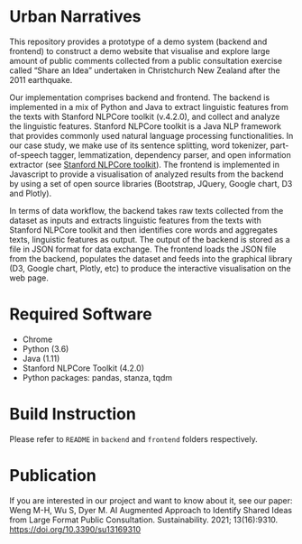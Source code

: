 # Urban Narratives
This repository provides a prototype of a demo system (backend and frontend) to construct a demo website that visualise and explore large amount of public comments collected from a public consultation exercise called “Share an Idea” undertaken in Christchurch New Zealand after the 2011 earthquake.


Our implementation comprises backend and frontend. The backend is implemented in a mix of Python and Java to extract linguistic features from the texts with Stanford NLPCore toolkit  (v.4.2.0), and collect and analyze the linguistic features. Stanford NLPCore toolkit is a Java NLP framework that provides commonly used natural language processing functionalities. In our case study, we make use of its sentence splitting, word tokenizer, part-of-speech tagger, lemmatization, dependency parser, and open information extractor (see [Stanford NLPCore toolkit](https://github.com/stanfordnlp/CoreNLP)). The frontend is implemented in Javascript to provide a visualisation of analyzed results from the backend by using a set of open source libraries (Bootstrap, JQuery, Google chart, D3 and Plotly).

In terms of data workflow, the backend takes raw texts collected from the dataset as inputs and extracts linguistic features from the texts with Stanford NLPCore toolkit and then identifies core words and aggregates texts, linguistic features as output. The output of the backend is stored as a file in JSON format for data exchange. The frontend loads the JSON file from the backend, populates the dataset and feeds into the graphical library (D3, Google chart, Plotly, etc) to produce the interactive visualisation on the web page.


# Required Software

* Chrome
* Python (3.6)
* Java (1.11)
* Stanford NLPCore Toolkit (4.2.0)
* Python packages: pandas, stanza, tqdm

# Build Instruction
Please refer to `README` in `backend` and `frontend` folders respectively.

# Publication
If you are interested in our project and want to know about it, see our paper:
Weng M-H, Wu S, Dyer M. AI Augmented Approach to Identify Shared Ideas from Large Format Public Consultation. Sustainability. 2021; 13(16):9310. 
https://doi.org/10.3390/su13169310





